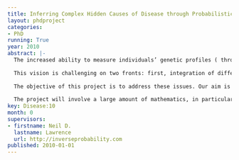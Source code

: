 ```yaml
---
title: Inferring Complex Hidden Causes of Disease through Probabilistic Models
layout: phdproject
categories:
- PhD
running: True
year: 2010
abstract: |-
  The increased ability to measure individuals’ genetic profiles ( through single nucleotide polymorphisms), combined with the ability to characterize a disease activity through gene expression, and other biomarkers, should reveal more realistically complex webs of causal factors for disease. Understanding these causal factors would enable personalised interventions targeted to an individual’s genetic, environmental (including concurrent treatments) and treatment preference profile.
  
  This vision is challenging on two fronts: first, integration of different sources of (genomic) biological data is not straightforward; second, environments are not artificially controlled. In practice, disease occurrence and progression is often triggered by a combination of genetic and environmental factors. Environmental factors need to be assimilated with the genetic background (through the genomic data) and placed in a unified modelling framework to characterize the disease.
  
  The objective of this project is to address these issues. Our aim is to perform statistical inference from these models to enable us to resolve the determinants of a given disease and its responses to treatments. The research will involve amalgamation of several different research areas, covering health, biology, computational and statistical inference.
  
  The project will involve a large amount of mathematics, in particular probability theory and advanced linear algebra.
key: Disease:10
month: 0
supervisors:
- firstname: Neil D.
  lastname: Lawrence
  url: http://inverseprobability.com
published: 2010-01-01
---
```

